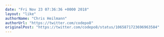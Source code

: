 ```yaml
---
date: "Fri Nov 23 07:36:36 +0000 2018"
layout: "like"
authorName: "Chris Heilmann"
authorUrl: "https://twitter.com/codepo8"
originalPost: "https://twitter.com/codepo8/status/1065871723696963584"
---
```

